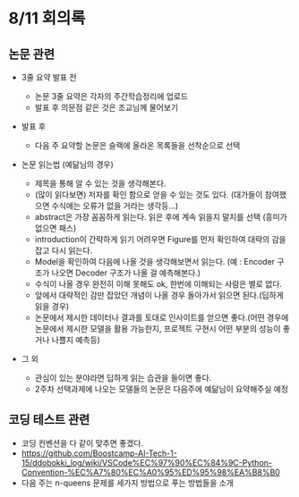 # 8/11 회의록

## 논문 관련
- 3줄 요약 발표 전
  - 논문 3줄 요약은 각자의 주간학습정리에 업로드
  - 발표 후 의문점 같은 것은 조교님께 물어보기

- 발표 후
  - 다음 주 요약할 논문은 슬랙에 올라온 목록들을 선착순으로 선택

- 논문 읽는법 (예닮님의 경우)
  - 제목을 통해 알 수 있는 것을 생각해본다.
  - (많이 읽다보면) 저자를 확인 함으로 얻을 수 있는 것도 있다. (대가들이 참여했으면 수식에는 오류가 없을 거라는 생각등...)
  - abstract은 가장 꼼꼼하게 읽는다. 읽은 후에 계속 읽을지 말지를 선택 (흥미가 없으면 패스)
  - introduction이 간략하게 읽기 어려우면 Figure를 먼저 확인하여 대략의 감을 잡고 다시 읽는다.
  - Model을 확인하여 다음에 나올 것을 생각해보면서 읽는다. (예 : Encoder 구조가 나오면 Decoder 구조가 나올 걸 예측해본다.)
  - 수식이 나올 경우 완전히 이해 못해도 ok, 한번에 이해되는 사람은 별로 없다.
  - 앞에서 대략적인 감만 잡았던 개념이 나올 경우 돌아가서 읽으면 된다.(딥하게 읽을 경우)
  - 논문에서 제시한 데이터나 결과를 토대로 인사이트를 얻으면 좋다.(어떤 경우에 논문에서 제시한 모델을 활용 가능한지, 프로젝트 구현시 어떤 부분의 성능이 좋거나 나쁠지 예측등)

- 그 외
  - 관심이 있는 분야라면 딥하게 읽는 습관을 들이면 좋다.
  - 2주차 선택과제에 나오는 모델들의 논문은 다음주에 예닮님이 요약해주실 예정

## 코딩 테스트 관련

  - 코딩 컨벤션을 다 같이 맞추면 좋겠다.
  - https://github.com/Boostcamp-AI-Tech-1-15/ddobokki_log/wiki/VSCode%EC%97%90%EC%84%9C-Python-Convention-%EC%A7%80%EC%A0%95%ED%95%98%EA%B8%B0
  - 다음 주는 n-queens 문제를 세가지 방법으로 푸는 방법들을 소개